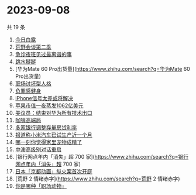 # 2023-09-08

共 19 条

<!-- BEGIN -->
<!-- 最后更新时间 Fri Sep 08 2023 13:10:05 GMT+0800 (China Standard Time) -->

1. [今日白露](https://www.zhihu.com/search?q=今日白露)
1. [荒野会谈第二季](https://www.zhihu.com/search?q=荒野会谈第二季)
1. [急诊夜班见过最离谱的事](https://www.zhihu.com/search?q=急诊夜班见过最离谱的事)
1. [跳水掰掰](https://www.zhihu.com/search?q=跳水掰掰)
1. [华为Mate 60 Pro出货量](https://www.zhihu.com/search?q=华为Mate 60 Pro出货量)
1. [职场讨坏型人格](https://www.zhihu.com/search?q=职场讨坏型人格)
1. [负罪感健身](https://www.zhihu.com/search?q=负罪感健身)
1. [iPhone信号太差或将解决](https://www.zhihu.com/search?q=iPhone信号太差或将解决)
1. [苹果市值一夜蒸发1062亿美元](https://www.zhihu.com/search?q=苹果市值一夜蒸发1062亿美元)
1. [美议员：结束对华为所有技术出口](https://www.zhihu.com/search?q=美议员：结束对华为所有技术出口)
1. [咖啡高端局](https://www.zhihu.com/search?q=咖啡高端局)
1. [多家银行调整存量房贷利率](https://www.zhihu.com/search?q=多家银行调整存量房贷利率)
1. [报道称小米汽车已试生产近一个月](https://www.zhihu.com/search?q=报道称小米汽车已试生产近一个月)
1. [哪一刻你觉得家里宠物成精了](https://www.zhihu.com/search?q=哪一刻你觉得家里宠物成精了)
1. [中澳高级别对话重启](https://www.zhihu.com/search?q=中澳高级别对话重启)
1. [银行网点年内「消失」超 700
   家](https://www.zhihu.com/search?q=银行网点年内「消失」超 700 家)
1. [日本「京都动画」纵火案首次开庭](https://www.zhihu.com/search?q=日本「京都动画」纵火案首次开庭)
1. [荒野 2 情绪赤字](https://www.zhihu.com/search?q=荒野 2 情绪赤字)
1. [你是哪种「职场动物」](https://www.zhihu.com/search?q=你是哪种「职场动物」)

<!-- END -->
